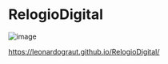 # RelogioDigital

![image](https://user-images.githubusercontent.com/98924684/185117880-848cb5b1-6298-40e5-af33-4d521cb77a04.png)



https://leonardograut.github.io/RelogioDigital/
